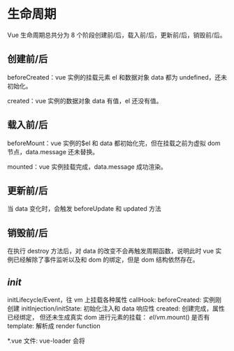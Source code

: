 # 生命周期

Vue 生命周期总共分为 8 个阶段创建前/后，载入前/后，更新前/后，销毁前/后。

## 创建前/后

beforeCreated：vue 实例的挂载元素 el 和数据对象 data 都为 undefined，还未初始化。

created：vue 实例的数据对象 data 有值，el 还没有值。

## 载入前/后

beforeMount：vue 实例的\$el 和 data 都初始化完，但在挂载之前为虚拟 dom 节点，data.message 还未替换。

mounted：vue 实例挂载完成，data.message 成功渲染。

## 更新前/后

当 data 变化时，会触发 beforeUpdate 和 updated 方法

## 销毁前/后

在执行 destroy 方法后，对 data 的改变不会再触发周期函数，说明此时 vue 实例已经解除了事件监听以及和 dom 的绑定，但是 dom 结构依然存在。

## _init_

initLifecycle/Event，往 vm 上挂载各种属性
callHook: beforeCreated: 实例刚创建
initInjection/initState: 初始化注入和 data 响应性
created: 创建完成，属性已经绑定， 但还未生成真实 dom
进行元素的挂载： $el / vm.$mount()
是否有 template: 解析成 render function

\*.vue 文件: vue-loader 会将<template>编译成 render function

beforeMount: 模板编译/挂载之前
执行 render function，生成真实的 dom，并替换到 dom tree 中
mounted: 组件已挂载

update:

执行 diff 算法，比对改变是否需要触发 UI 更新
flushScheduleQueue

watcher.before: 触发 beforeUpdate 钩子 - watcher.run(): 执行 watcher 中的 notify，通知所有依赖项更新 UI

触发 updated 钩子: 组件已更新

actived / deactivated(keep-alive): 不销毁，缓存，组件激活与失活

destroy:

beforeDestroy: 销毁开始
销毁自身且递归销毁子组件以及事件监听

remove(): 删除节点
watcher.teardown(): 清空依赖
vm.\$off(): 解绑监听

destroyed: 完成后触发钩子

上面是 vue 的声明周期的简单梳理，接下来我们直接以代码的形式来完成 vue 的初始化

```js
new Vue({})

// 初始化Vue实例
function _init() {
  // 挂载属性
  initLifeCycle(vm)
  // 初始化事件系统，钩子函数等
  initEvent(vm)
  // 编译slot、vnode
  initRender(vm)
  // 触发钩子
  callHook(vm, 'beforeCreate')
  // 添加inject功能
  initInjection(vm)
  // 完成数据响应性 props/data/watch/computed/methods
  initState(vm)
  // 添加 provide 功能
  initProvide(vm)
  // 触发钩子
  callHook(vm, 'created')

  // 挂载节点
  if (vm.$options.el) {
      vm.$mount(vm.$options.el)
  }
}

// 挂载节点实现
function mountComponent(vm) {
  // 获取 render function
  if (!this.options.render) {
      // template to render
      // Vue.compile = compileToFunctions
      let { render } = compileToFunctions()
      this.options.render = render
  }
  // 触发钩子
  callHook('beforeMounte')
  // 初始化观察者
  // render 渲染 vdom，
  vdom = vm.render()
  // update: 根据 diff 出的 patchs 挂载成真实的 dom
  vm._update(vdom)
  // 触发钩子
  callHook(vm, 'mounted')
}

// 更新节点实现
function queueWatcher(watcher) {
  nextTick(flushScheduleQueue)
}

// 清空队列
function flushScheduleQueue() {
  // 遍历队列中所有修改
  for(){
    // beforeUpdate
    watcher.before()

    // 依赖局部更新节点
    watcher.update()
    callHook('updated')
  }
}

// 销毁实例实现
Vue.prototype.$destory = function() {
  // 触发钩子
  callHook(vm, 'beforeDestory')
  // 自身及子节点
  remove()
  // 删除依赖
  watcher.teardown()
  // 删除监听
  vm.$off()
  // 触发钩子
  callHook(vm, 'destoryed')
}
```
